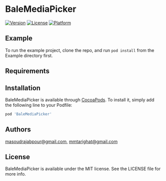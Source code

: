 # BaleMediaPicker

[![Version](https://img.shields.io/cocoapods/v/BaleMediaPicker.svg?style=flat)](https://cocoapods.org/pods/BaleMediaPicker)
[![License](https://img.shields.io/cocoapods/l/BaleMediaPicker.svg?style=flat)](https://cocoapods.org/pods/BaleMediaPicker)
[![Platform](https://img.shields.io/cocoapods/p/BaleMediaPicker.svg?style=flat)](https://cocoapods.org/pods/BaleMediaPicker)

## Example

To run the example project, clone the repo, and run `pod install` from the Example directory first.

## Requirements

## Installation

BaleMediaPicker is available through [CocoaPods](https://cocoapods.org). To install
it, simply add the following line to your Podfile:

```ruby
pod 'BaleMediaPicker'
```

## Authors

masoudrajabpour@gmail.com, mmtarighat@gmail.com

## License

BaleMediaPicker is available under the MIT license. See the LICENSE file for more info.

